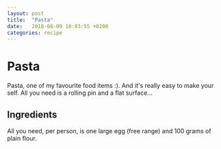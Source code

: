 ```yaml
---
layout: post
title:  "Pasta"
date:   2018-08-09 10:03:55 +0200
categories: recipe
---
```


# Pasta

Pasta, one of my favourite food items :). And it's really easy to make your self. All you need is a rolling pin and a flat surface...

## Ingredients

All you need, per person, is one large egg (free range) and 100 grams of plain flour.
